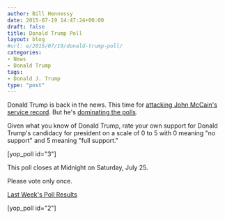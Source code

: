 ```yaml
---
author: Bill Hennessy
date: 2015-07-19 14:47:24+00:00
draft: false
title: Donald Trump Poll
layout: blog
#url: e/2015/07/19/donald-trump-poll/
categories:
- News
- Donald Trump
tags:
- Donald J. Trump
type: "post"
---
```


Donald Trump is back in the news. This time for [attacking John McCain's service record](https://www.businessinsider.com/donald-trump-john-mccain-war-hero-2015-7). But he's [dominating the polls](https://www.cnn.com/2015/07/17/politics/donald-trump-summer-surge/).

Given what you know of Donald Trump, rate your own support for Donald Trump's candidacy for president on a scale of 0 to 5 with 0 meaning "no support" and 5 meaning "full support."

[yop_poll id="3"]

This poll closes at Midnight on Saturday, July 25.

Please vote only once.

[Last Week's Poll Results](https://hennessysview.com/2015/07/12/republican-governor-poll/)

[yop_poll id="2"]


